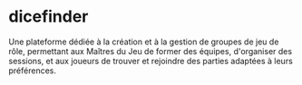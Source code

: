 # dicefinder
Une plateforme dédiée à la création et à la gestion de groupes de jeu de rôle, permettant aux Maîtres du Jeu de former des équipes, d'organiser des sessions, et aux joueurs de trouver et rejoindre des parties adaptées à leurs préférences.
